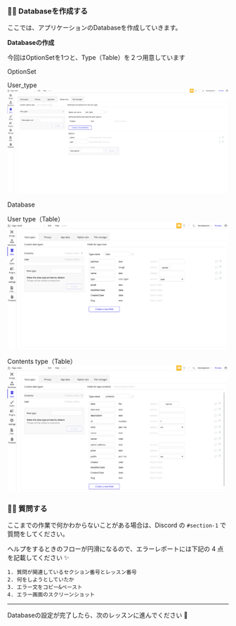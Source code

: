 ### 👩‍💻 Databaseを作成する

ここでは、アプリケーションのDatabaseを作成していきます。


**Databaseの作成**

今回はOptionSetを1つと、Type（Table）を２つ用意しています

OptionSet

  User_type
![](/public/images/99-NFT-MarketPlace/section-1/1_2_1.png)

Database

  User type（Table）
![](/public/images/99-NFT-MarketPlace/section-1/1_2_2.png)

  Contents type（Table）
![](/public/images/99-NFT-MarketPlace/section-1/1_2_3.png)



### 🙋‍♂️ 質問する

ここまでの作業で何かわからないことがある場合は、Discord の `#section-1` で質問をしてください。

ヘルプをするときのフローが円滑になるので、エラーレポートには下記の 4 点を記載してください ✨

```
1. 質問が関連しているセクション番号とレッスン番号
2. 何をしようとしていたか
3. エラー文をコピー&ペースト
4. エラー画面のスクリーンショット
```

---

Databaseの設定が完了したら、次のレッスンに進んでください 🎉

